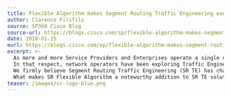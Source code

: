 ```yaml
---
title: Flexible Algorithm makes Segment Routing Traffic Engineering even more agile
author: Clarence Filsfils
source: SP360 Cisco Blog
source-url: https://blogs.cisco.com/sp/flexible-algorithm-makes-segment-routing-traffic-engineering-even-more-agile
date: 2018-01-25
eurl: https://blogs.cisco.com/sp/flexible-algorithm-makes-segment-routing-traffic-engineering-even-more-agile
excerpt: >-
  As more and more Service Providers and Enterprises operate a single network infrastructure to support an ever-increasing number of services, the ability to custom fit transport to application needs is critically important.
  In that respect, network operators have been exploring Traffic Engineering techniques for some years now but have obviously run into many scaling issues preventing them from having an end-to-end, fine-grained control over the myriad services they offer.
  We firmly believe Segment Routing Traffic Engineering (SR TE) has changed the game and has become the undisputed solution to deliver Traffic Engineering capabilities at scale.
  What makes SR Flexible Algorithm a noteworthy addition to SR TE solution?
teaser: /images/sr-logo-blue.png
---
```

